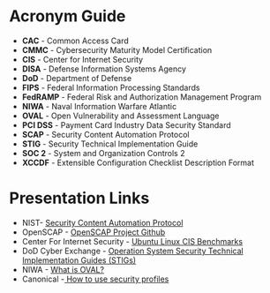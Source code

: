 # Acronym Guide
* **CAC** - Common Access Card
* **CMMC** - Cybersecurity Maturity Model Certification
* **CIS** - Center for Internet Security
* **DISA** - Defense Information Systems Agency
* **DoD** - Department of Defense
* **FIPS** - Federal Information Processing Standards
* **FedRAMP** - Federal Risk and Authorization Management Program
* **NIWA** - Naval Information Warfare Atlantic
* **OVAL** - Open Vulnerability and Assessment Language
* **PCI DSS** - Payment Card Industry Data Security Standard
* **SCAP** - Security Content Automation Protocol
* **STIG** - Security Technical Implementation Guide
* **SOC 2** - System and Organization Controls 2
* **XCCDF** - Extensible Configuration Checklist Description Format

# Presentation Links 
* NIST- [Security Content Automation Protocol](https://csrc.nist.gov/projects/security-content-automation-protocol)
* OpenSCAP - [OpenSCAP Project Github](https://github.com/openscap)
* Center For Internet Security - [Ubuntu Linux CIS Benchmarks](https://www.cisecurity.org/benchmark/ubuntu_linux)
* DoD Cyber Exchange - [Operation System Security Technical Implementation Guides (STIGs)](https://public.cyber.mil/stigs/downloads/?_dl_facet_stigs=operating-systems)
* NIWA - [What is OVAL?](https://oval-community-guidelines.readthedocs.io/en/5.12.1_release/getting-started.html#what-is-oval)
* Canonical -[ How to use security profiles
](https://documentation.ubuntu.com/landscape/how-to-guides/web-portal/web-portal-24-04-or-later/use-security-profiles/)
